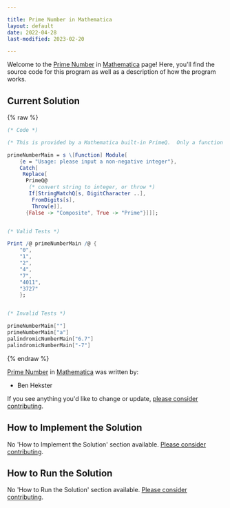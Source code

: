 ```yaml
---

title: Prime Number in Mathematica
layout: default
date: 2022-04-28
last-modified: 2023-02-20

---
```


Welcome to the [Prime Number](https://sampleprograms.io/projects/prime-number) in [Mathematica](https://sampleprograms.io/languages/mathematica) page! Here, you'll find the source code for this program as well as a description of how the program works.

## Current Solution

{% raw %}

```mathematica
(* Code *)

(* This is provided by a Mathematica built-in PrimeQ.  Only a function to provide the 'user interface' is needed: *)

primeNumberMain = s \[Function] Module[
    {e = "Usage: please input a non-negative integer"},
    Catch[
     Replace[
      PrimeQ@
       (* convert string to integer, or throw *)
       If[StringMatchQ[s, DigitCharacter ..],
        FromDigits[s],
        Throw[e]],
      {False -> "Composite", True -> "Prime"}]]];


(* Valid Tests *)

Print /@ primeNumberMain /@ {
    "0",
    "1",
    "2",
    "4",
    "7",
    "4011",
    "3727"
    };


(* Invalid Tests *)

primeNumberMain[""]
primeNumberMain["a"]
palindromicNumberMain["6.7"]
palindromicNumberMain["-7"]
```

{% endraw %}

[Prime Number](https://sampleprograms.io/projects/prime-number) in [Mathematica](https://sampleprograms.io/languages/mathematica) was written by:

- Ben Hekster

If you see anything you'd like to change or update, [please consider contributing](https://github.com/TheRenegadeCoder/sample-programs).

## How to Implement the Solution

No 'How to Implement the Solution' section available. [Please consider contributing](https://github.com/TheRenegadeCoder/sample-programs-website).

## How to Run the Solution

No 'How to Run the Solution' section available. [Please consider contributing](https://github.com/TheRenegadeCoder/sample-programs-website).